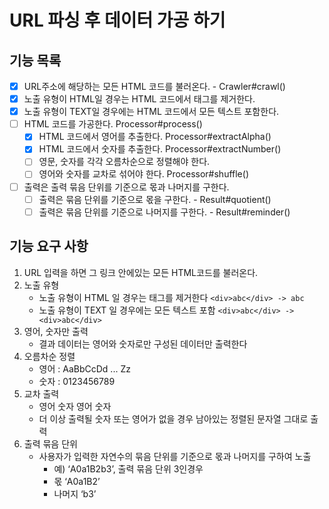 # URL 파싱 후 데이터 가공 하기

## 기능 목록
- [x] URL주소에 해당하는 모든 HTML 코드를 불러온다. - Crawler#crawl()
- [x] 노출 유형이 HTML일 경우는 HTML 코드에서 태그를 제거한다.
- [x] 노출 유형이 TEXT일 경우에는 HTML 코드에서 모든 텍스트 포함한다.
- [ ] HTML 코드를 가공한다. Processor#process()
  - [x] HTML 코드에서 영어를 추출한다. Processor#extractAlpha()
  - [x] HTML 코드에서 숫자를 추출한다. Processor#extractNumber()
  - [ ] 영문, 숫자를 각각 오름차순으로 정렬해야 한다. 
  - [ ] 영어와 숫자를 교차로 섞어야 한다. Processor#shuffle()
- [ ] 출력은 출력 묶음 단위를 기준으로 몫과 나머지를 구한다.
  - [ ] 출력은 묶음 단위를 기준으로 몫을 구한다. - Result#quotient()
  - [ ] 출력은 묶음 단위를 기준으로 나머지를 구한다. - Result#reminder()

## 기능 요구 사항
1. URL 입력을 하면 그 링크 안에있는 모든 HTML코드를 불러온다.
2. 노출 유형
   - 노출 유형이 HTML 일 경우는 태그를 제거한다 ```<div>abc</div> -> abc```
   - 노출 유형이 TEXT 일 경우에는 모든 텍스트 포함 ```<div>abc</div> -> <div>abc</div>```
3. 영어, 숫자만 출력
   - 결과 데이터는 영어와 숫자로만 구성된 데이터만 출력한다
4. 오름차순 정렬
   - 영어 : AaBbCcDd ... Zz
   - 숫자 : 0123456789
5. 교차 출력
   - 영어 숫자 영어 숫자
   - 더 이상 출력될 숫자 또는 영어가 없을 경우 남아있는 정렬된 문자열 그대로 출력
6. 출력 묶음 단위
   - 사용자가 입력한 자연수의 묶음 단위를 기준으로 몫과 나머지를 구하여 노출
     - 예) ‘A0a1B2b3’, 출력 묶음 단위 3인경우
     - 몫 ‘A0a1B2’
     - 나머지 ‘b3’
